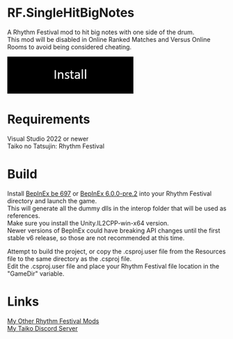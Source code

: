 # RF.SingleHitBigNotes
 A Rhythm Festival mod to hit big notes with one side of the drum.\
 This mod will be disabled in Online Ranked Matches and Versus Online Rooms to avoid being considered cheating. 
 
 [![One-click Install using the Taiko Mod Manager](Resources/tmpInstallButton.png)](taikomodmanager:https://github.com/Deathbloodjr/RF.SingleHitBigNotes)
 
# Requirements
 Visual Studio 2022 or newer\
 Taiko no Tatsujin: Rhythm Festival
 

# Build
 Install [BepInEx be 697](https://builds.bepinex.dev/projects/bepinex_be) or [BepInEx 6.0.0-pre.2](https://github.com/BepInEx/BepInEx/releases/tag/v6.0.0-pre.2) into your Rhythm Festival directory and launch the game.\
 This will generate all the dummy dlls in the interop folder that will be used as references.\
 Make sure you install the Unity.IL2CPP-win-x64 version.\
 Newer versions of BepInEx could have breaking API changes until the first stable v6 release, so those are not recommended at this time.
 
 Attempt to build the project, or copy the .csproj.user file from the Resources file to the same directory as the .csproj file.\
 Edit the .csproj.user file and place your Rhythm Festival file location in the "GameDir" variable.




# Links 
 [My Other Rhythm Festival Mods](https://docs.google.com/spreadsheets/d/1xY_WANKpkE-bKQwPG4UApcrJUG5trrNrbycJQSOia0c)\
 [My Taiko Discord Server](https://discord.gg/6Bjf2xP)
 